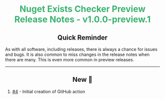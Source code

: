 <h1 align="center" style='color:mediumseagreen;font-weight:bold'>Nuget Exists Checker Preview Release Notes - v1.0.0-preview.1</h1>

<h2 align="center" style='font-weight:bold'>Quick Reminder</h2>

As with all software, including releases, there is always a chance for issues and bugs.  It is also common to miss changes in the release notes when there are many.  This is even more common in preview releases.

---

<h2 style="font-weight:bold" align="center">New 🎉</h2>

1. [#4](https://github.com/KinsonDigital/BranchValidator/issues/14) - Initial creation of GitHub action
